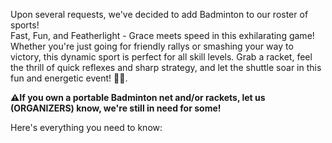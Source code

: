Upon several requests, we've decided to add Badminton to our roster of sports!\
Fast, Fun, and Featherlight - Grace meets speed in this exhilarating game! Whether you're just going for friendly rallys or smashing your way to victory, this dynamic sport is perfect for all skill levels. Grab a racket, feel the thrill of quick reflexes and sharp strategy, and let the shuttle soar in this fun and energetic event! 🏸✨.

**⚠️If you own a portable Badminton net and/or rackets, let us (ORGANIZERS) know, we're still in need for some!**

Here's everything you need to know:
